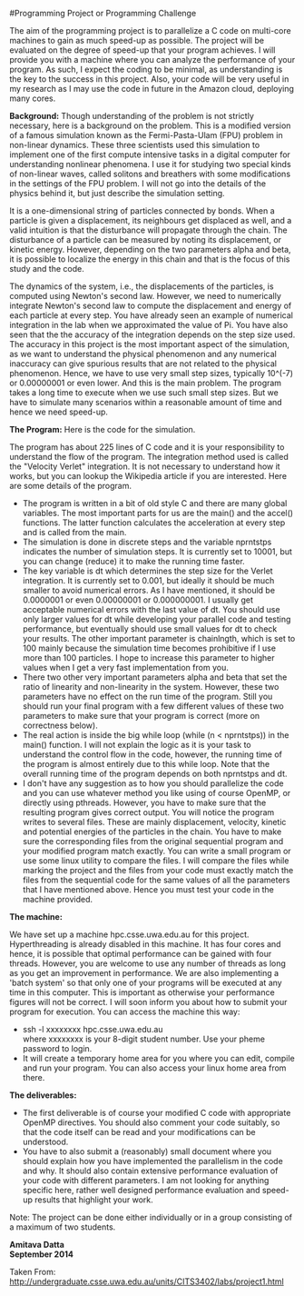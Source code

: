 #Programming Project or Programming Challenge

The aim of the programming project is to parallelize a C code on multi-core
machines to gain as much speed-up as possible. The project will be evaluated on
the degree of speed-up that your program achieves. I will provide you with a
machine where you can analyze the performance of your program. As such, I expect
the coding to be minimal, as understanding is the key to the success in this
project. Also, your code will be very useful in my research as I may use the
code in future in the Amazon cloud, deploying many cores.

**Background:**
Though understanding of the problem is not strictly necessary, here is a
background on the problem. This is a modified version of a famous simulation
known as the Fermi-Pasta-Ulam (FPU) problem in non-linear dynamics. These three
scientists used this simulation to implement one of the first compute intensive
tasks in a digital computer for understanding nonlinear phenomena. I use it for
studying two special kinds of non-linear waves, called solitons and breathers
with some modifications in the settings of the FPU problem. I will not go into
the details of the physics behind it, but just describe the simulation setting.

It is a one-dimensional string of particles connected by bonds. When a particle
is given a displacement, its neighbours get displaced as well, and a valid
intuition is that the disturbance will propagate through the chain. The
disturbance of a particle can be measured by noting its displacement, or kinetic
energy. However, depending on the two parameters alpha and beta, it is possible
to localize the energy in this chain and that is the focus of this study and the
code.

The dynamics of the system, i.e., the displacements of the particles, is
computed using Newton's second law. However, we need to numerically integrate
Newton's second law to compute the displacement and energy of each particle at
every step. You have already seen an example of numerical integration in the lab
when we approximated the value of Pi. You have also seen that the the accuracy
of the integration depends on the step size used. The accuracy in this project
is the most important aspect of the simulation, as we want to understand the
physical phenomenon and any numerical inaccuracy can give spurious results that
are not related to the physical phenomenon. Hence, we have to use very small
step sizes, typically 10^(-7) or 0.00000001 or even lower. And this is the main
problem. The program takes a long time to execute when we use such small step
sizes. But we have to simulate many scenarios within a reasonable amount of time
and hence we need speed-up.

**The Program:** Here is the code for the simulation.

The program has about 225 lines of C code and it is your responsibility to
understand the flow of the program. The integration method used is called the
"Velocity Verlet" integration. It is not necessary to understand how it works,
but you can lookup the Wikipedia article if you are interested. Here are some
details of the program.

 - The program is written in a bit of old style C and there are many global
   variables. The most important parts for us are the main() and the accel()
   functions. The latter function calculates the acceleration at every step and
   is called from the main.
 - The simulation is done in discrete steps and the variable nprntstps indicates
   the number of simulation steps. It is currently set to 10001, but you can
   change (reduce) it to make the running time faster.
 - The key variable is dt which determines the step size for the Verlet
   integration. It is currently set to 0.001, but ideally it should be much
   smaller to avoid numerical errors. As I have mentioned, it should be
   0.0000001 or even 0.00000001 or 0.000000001. I usually get acceptable
   numerical errors with the last value of dt. You should use only larger values
   for dt while developing your parallel code and testing performance, but
   eventually should use small values for dt to check your results. The other
   important parameter is chainlngth, which is set to 100 mainly because the
   simulation time becomes prohibitive if I use more than 100 particles. I hope
   to increase this parameter to higher values when I get a very fast
   implementation from you.
 - There two other very important parameters alpha and beta that set the ratio
   of linearity and non-linearity in the system. However, these two parameters
   have no effect on the run time of the program. Still you should run your
   final program with a few different values of these two parameters to make
   sure that your program is correct (more on correctness below).
 - The real action is inside the big while loop (while (n < nprntstps)) in the
   main() function. I will not explain the logic as it is your task to
   understand the control flow in the code, however, the running time of the
   program is almost entirely due to this while loop. Note that the overall
   running time of the program depends on both nprntstps and dt.
 - I don't have any suggestion as to how you should parallelize the code and you
   can use whatever method you like using of course OpenMP, or directly using
   pthreads. However, you have to make sure that the resulting program gives
   correct output. You will notice the program writes to several files. These
   are mainly displacement, velocity, kinetic and potential energies of the
   particles in the chain. You have to make sure the corresponding files from
   the original sequential program and your modified program match exactly. You
   can write a small program or use some linux utility to compare the files. I
   will compare the files while marking the project and the files from your code
   must exactly match the files from the sequential code for the same values of
   all the parameters that I have mentioned above. Hence you must test your code
   in the machine provided.

**The machine:**

We have set up a machine hpc.csse.uwa.edu.au for this project. Hyperthreading is
already disabled in this machine. It has four cores and hence, it is possible
that optimal performance can be gained with four threads. However, you are
welcome to use any number of threads as long as you get an improvement in
performance. We are also implementing a 'batch system' so that only one of your
programs will be executed at any time in this computer. This is important as
otherwise your performance figures will not be correct. I will soon inform you
about how to submit your program for execution. You can access the machine this
way:

 - ssh -l xxxxxxxx hpc.csse.uwa.edu.au  
   where xxxxxxxx is your 8-digit student number. Use your pheme password to
   login.
 - It will create a temporary home area for you where you can edit, compile and
   run your program. You can also access your linux home area from there.

**The deliverables:**

 - The first deliverable is of course your modified C code with appropriate
   OpenMP directives. You should also comment your code suitably, so that the
   code itself can be read and your modifications can be understood.
 - You have to also submit a (reasonably) small document where you should
   explain how you have implemented the parallelism in the code and why. It
   should also contain extensive performance evaluation of your code with
   different parameters. I am not looking for anything specific here, rather
   well designed performance evaluation and speed-up results that highlight your
   work.

Note: The project can be done either individually or in a group consisting of a
maximum of two students.

**Amitava Datta  
September 2014**

Taken From:  
http://undergraduate.csse.uwa.edu.au/units/CITS3402/labs/project1.html
